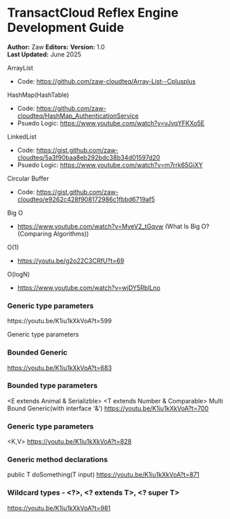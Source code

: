 # TransactCloud Reflex Engine Development Guide

**Author:** Zaw
**Editors:** 
**Version:** 1.0  
**Last Updated:** June 2025


ArrayList
- Code: https://github.com/zaw-cloudteq/Array-List--Cplusplus


HashMap(HashTable)
- Code: https://github.com/zaw-cloudteq/HashMap_AuthenticationService
- Psuedo Logic: https://www.youtube.com/watch?v=vJvqYFKXo5E 

LinkedList
- Code: https://gist.github.com/zaw-cloudteq/5a3f90baa8eb292bdc38b34d01597d20
- Psuedo Logic: https://www.youtube.com/watch?v=m7rrk65GiXY

Circular Buffer
- Code: https://gist.github.com/zaw-cloudteq/e9262c428f908172986c1fbbd6719af5

Big O
- https://www.youtube.com/watch?v=MyeV2_tGqvw (What Is Big O? (Comparing Algorithms))

O(1)
- https://youtu.be/g2o22C3CRfU?t=69

O(logN)
- https://www.youtube.com/watch?v=wjDY5RbILno

### Generic type parameters
<E extends Something>
https://youtu.be/K1iu1kXkVoA?t=599

Generic type parameters 
### Bounded Generic
https://youtu.be/K1iu1kXkVoA?t=683

### Bounded type parameters
<E extends Animal & Serializble>
<T extends Number & Comparable<T>>
Multi Bound Generic(with interface '&')
https://youtu.be/K1iu1kXkVoA?t=700

### Generic type parameters 
<K,V>
https://youtu.be/K1iu1kXkVoA?t=828

### Generic method declarations
public <T> T doSomething(T input)
https://youtu.be/K1iu1kXkVoA?t=871

### Wildcard types - <?>, <? extends T>, <? super T>
https://youtu.be/K1iu1kXkVoA?t=981


